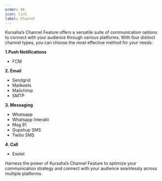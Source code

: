 ```yaml
---
order: 98
icon: link
label: Channel
---
```


Kursaha’s Channel Feature offers a versatile suite of communication options to connect with your audience through various platforms. With four distinct channel types, you can choose the most effective method for your needs:

**1.Push Notifications**

- FCM

**2. Email**

- Sendgrid
- Mailkeets
- Mailchimp
- SMTP

**3. Messaging**

- Whatsapp
- Whatsapp Interakt
- Msg 91
- Gupshup SMS
- Twilio SMS

**4. Call**

- Exotel

Harness the power of Kursaha’s Channel Feature to optimize your communication strategy and connect with your audience seamlessly across multiple platforms.
